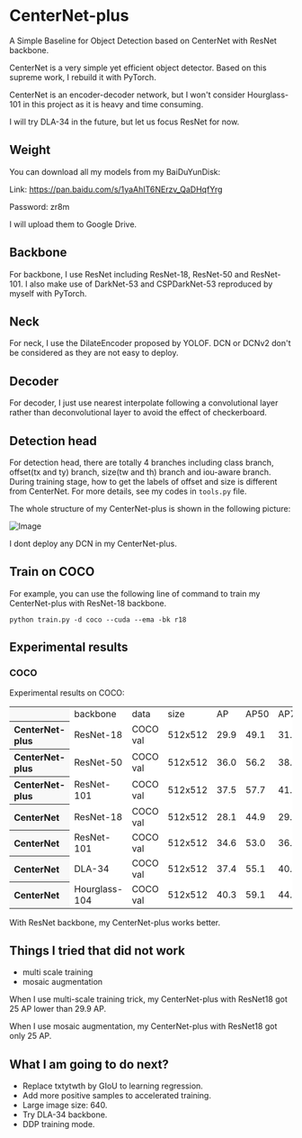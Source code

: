 # CenterNet-plus
A Simple Baseline for Object Detection based on CenterNet with ResNet backbone.

CenterNet is a very simple yet efficient object detector. Based on this supreme work,
I rebuild it with PyTorch.

CenterNet is an encoder-decoder network, but I won't consider Hourglass-101 in this
project as it is heavy and time consuming.

I will try DLA-34 in the future, but let us focus ResNet for now.

## Weight
You can download all my models from my BaiDuYunDisk:

Link: https://pan.baidu.com/s/1yaAhIT6NErzv_QaDHqfYrg 

Password: zr8m

I will upload them to Google Drive.

## Backbone
For backbone, I use ResNet including ResNet-18, ResNet-50 and ResNet-101. I also make use of
DarkNet-53 and CSPDarkNet-53 reproduced by myself with PyTorch.

## Neck
For neck, I use the DilateEncoder proposed by YOLOF. DCN or DCNv2 don't be considered as they
are not easy to deploy.

## Decoder
For decoder, I just use nearest interpolate following a convolutional layer rather than deconvolutional
layer to avoid the effect of checkerboard.

## Detection head
For detection head, there are totally 4 branches including class branch, offset(tx and ty) branch, size(tw and th)
branch and iou-aware branch. During training stage, how to get the labels of offset and size is different from
CenterNet. For more details, see my codes in ```tools.py``` file.

The whole structure of my CenterNet-plus is shown in the following picture:

![Image](https://github.com/yjh0410/CenterNet-plus/blob/main/img_files/centernet-plus.jpg)

I dont deploy any DCN in my CenterNet-plus.

## Train on COCO
For example, you can use the following line of command to train my CenterNet-plus with ResNet-18 backbone.

```Shell
python train.py -d coco --cuda --ema -bk r18 
```

## Experimental results

### COCO
Experimental results on COCO:

<table><tbody>
<tr><th align="left" bgcolor=#f8f8f8> </th>     <td bgcolor=white> backbone </td><td bgcolor=white> data </td><td bgcolor=white> size </td><td bgcolor=white> AP </td><td bgcolor=white> AP50 </td><td bgcolor=white> AP75 </td><td bgcolor=white> AP_S </td><td bgcolor=white> AP_M </td><td bgcolor=white> AP_L </td></tr>

<tr><th align="left" bgcolor=#f8f8f8> CenterNet-plus</th><td bgcolor=white> ResNet-18 </td><td bgcolor=white> COCO val </td><td bgcolor=white> 512x512 </td><td bgcolor=white> 29.9 </td><td bgcolor=white> 49.1 </td><td bgcolor=white> 31.8 </td><td bgcolor=white> 14.4 </td><td bgcolor=white> 31.0 </td><td bgcolor=white> 43.1 </td></tr>

<tr><th align="left" bgcolor=#f8f8f8> CenterNet-plus</th><td bgcolor=white> ResNet-50 </td><td bgcolor=white> COCO val </td><td bgcolor=white> 512x512 </td><td bgcolor=white> 36.0 </td><td bgcolor=white> 56.2 </td><td bgcolor=white> 38.9 </td><td bgcolor=white> 18.7 </td><td bgcolor=white> 38.9 </td><td bgcolor=white> 51.1 </td></tr>

<tr><th align="left" bgcolor=#f8f8f8> CenterNet-plus</th><td bgcolor=white> ResNet-101 </td><td bgcolor=white> COCO val </td><td bgcolor=white> 512x512 </td><td bgcolor=white> 37.5 </td><td bgcolor=white> 57.7 </td><td bgcolor=white> 41.0 </td><td bgcolor=white> 19.5 </td><td bgcolor=white> 41.4 </td><td bgcolor=white> 53.0 </td></tr>

<tr><th align="left" bgcolor=#f8f8f8> CenterNet</th><td bgcolor=white> ResNet-18 </td><td bgcolor=white> COCO val </td><td bgcolor=white> 512x512 </td><td bgcolor=white> 28.1 </td><td bgcolor=white> 44.9 </td><td bgcolor=white> 29.6 </td><td bgcolor=white> - </td><td bgcolor=white> - </td><td bgcolor=white> - </td></tr>

<tr><th align="left" bgcolor=#f8f8f8> CenterNet</th><td bgcolor=white> ResNet-101 </td><td bgcolor=white> COCO val </td><td bgcolor=white> 512x512 </td><td bgcolor=white> 34.6 </td><td bgcolor=white> 53.0 </td><td bgcolor=white> 36.9 </td><td bgcolor=white> - </td><td bgcolor=white> - </td><td bgcolor=white> - </td></tr>

<tr><th align="left" bgcolor=#f8f8f8> CenterNet</th><td bgcolor=white> DLA-34 </td><td bgcolor=white> COCO val </td><td bgcolor=white> 512x512 </td><td bgcolor=white> 37.4 </td><td bgcolor=white> 55.1 </td><td bgcolor=white> 40.8 </td><td bgcolor=white> - </td><td bgcolor=white> - </td><td bgcolor=white> - </td></tr>

<tr><th align="left" bgcolor=#f8f8f8> CenterNet</th><td bgcolor=white> Hourglass-104 </td><td bgcolor=white> COCO val </td><td bgcolor=white> 512x512 </td><td bgcolor=white> 40.3 </td><td bgcolor=white> 59.1 </td><td bgcolor=white> 44.0 </td><td bgcolor=white> - </td><td bgcolor=white> - </td><td bgcolor=white> - </td></tr>

</table></tbody>

With ResNet backbone, my CenterNet-plus works better.

## Things I tried that did not work
- multi scale training
- mosaic augmentation

When I use multi-scale training trick, my CenterNet-plus with ResNet18 got 25 AP lower than 29.9 AP.

When I use mosaic augmentation, my CenterNet-plus with ResNet18 got only 25 AP.

## What I am going to do next?
- Replace txtytwth by GIoU to learning regression.
- Add more positive samples to accelerated training.
- Large image size: 640.
- Try DLA-34 backbone.
- DDP training mode.
